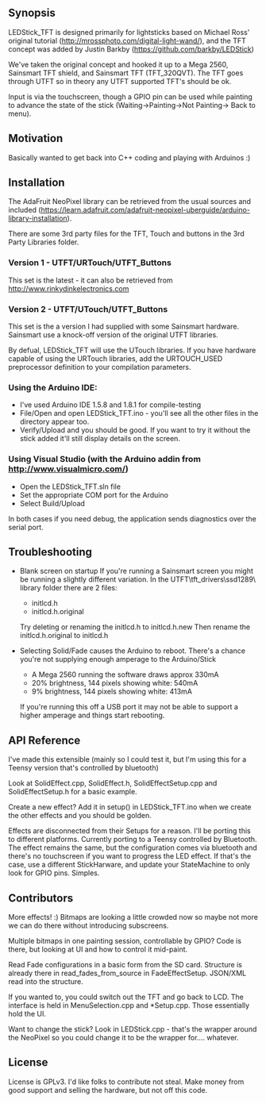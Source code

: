 ## Synopsis

LEDStick_TFT is designed primarily for lightsticks based on Michael Ross' original tutorial (http://mrossphoto.com/digital-light-wand/), and the TFT concept was added by Justin Barkby (https://github.com/barkby/LEDStick)

We've taken the original concept and hooked it up to a Mega 2560, Sainsmart TFT shield, and Sainsmart TFT (TFT_320QVT). The TFT goes through UTFT so in theory any UTFT supported TFT's should be ok.

Input is via the touchscreen, though a GPIO pin can be used while painting to advance the state of the stick (Waiting->Painting->Not Painting-> Back to menu).

## Motivation

Basically wanted to get back into C++ coding and playing with Arduinos :)

## Installation

The AdaFruit NeoPixel library can be retrieved from the usual sources and included (https://learn.adafruit.com/adafruit-neopixel-uberguide/arduino-library-installation).

There are some 3rd party files for the TFT, Touch and buttons in the 3rd Party Libraries folder.

### Version 1 - UTFT/URTouch/UTFT_Buttons
This set is the latest - it can also be retrieved from http://www.rinkydinkelectronics.com
### Version 2 - UTFT/UTouch/UTFT_Buttons
This set is the a version I had supplied with some Sainsmart hardware. Sainsmart use a knock-off version of the original UTFT libraries.

By defual, LEDStick_TFT will use the UTouch libraries. If you have hardware capable of using the URTouch libraries, add the URTOUCH_USED preprocessor definition to your compilation parameters.


### Using the Arduino IDE:
* I've used Arduino IDE 1.5.8 and 1.8.1 for compile-testing
* File/Open and open LEDStick_TFT.ino - you'll see all the other files in the directory appear too.
* Verify/Upload and you should be good. If you want to try it without the stick added it'll still display details on the screen.

### Using Visual Studio (with the Arduino addin from http://www.visualmicro.com/)
* Open the LEDStick_TFT.sln file
* Set the appropriate COM port for the Arduino
* Select Build/Upload

In both cases if you need debug, the application sends diagnostics over the serial port.

## Troubleshooting
* Blank screen on startup
	If you're running a Sainsmart screen you might be running a slightly different variation. In the UTFT\tft_drivers\ssd1289\ library folder there are 2 files:
	* initlcd.h
	* initlcd.h.original

    Try deleting or renaming the initlcd.h to initlcd.h.new
    Then rename the initlcd.h.original to initlcd.h

* Selecting Solid/Fade causes the Arduino to reboot.
	There's a chance you're not supplying enough amperage to the Arduino/Stick
	* A Mega 2560 running the software draws approx 330mA
	* 20% brightness, 144 pixels showing white: 540mA
	* 9% brightness, 144 pixels showing white: 413mA
	
	If you're running this off a USB port it may not be able to support a higher amperage and things start rebooting.

## API Reference

I've made this extensible (mainly so I could test it, but I'm using this for a Teensy version that's controlled by bluetooth)

Look at SolidEffect.cpp, SolidEffect.h, SolidEffectSetup.cpp and SolidEffectSetup.h for a basic example.

Create a new effect? Add it in setup() in LEDStick_TFT.ino when we create the other effects and you should be golden.

Effects are disconnected from their Setups for a reason. I'll be porting this to different platforms. Currently porting to a Teensy controlled by Bluetooth. The effect remains the same, but the configuration comes via bluetooth and there's no touchscreen if you want to progress the LED effect. If that's the case, use a different StickHarware, and update your StateMachine to only look for GPIO pins. Simples.

## Contributors

More effects! :) Bitmaps are looking a little crowded now so maybe not more we can do there without introducing subscreens. 

Multiple bitmaps in one painting session, controllable by GPIO? Code is there, but looking at UI and how to control it mid-paint.

Read Fade configurations in a basic form from the SD card. Structure is already there in read_fades_from_source in FadeEffectSetup. JSON/XML read into the structure. 

If you wanted to, you could switch out the TFT and go back to LCD. The interface is held in MenuSelection.cpp and *Setup.cpp. Those essentially hold the UI.

Want to change the stick? Look in LEDStick.cpp - that's the wrapper around the NeoPixel so you could change it to be the wrapper for.... whatever.

## License

License is GPLv3. I'd like folks to contribute not steal. Make money from good support and selling the hardware, but not off this code.